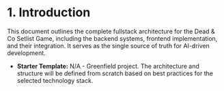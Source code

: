 # 1. Introduction

This document outlines the complete fullstack architecture for the Dead & Co Setlist Game, including the backend systems, frontend implementation, and their integration. It serves as the single source of truth for AI-driven development.

- **Starter Template:** N/A - Greenfield project. The architecture and structure will be defined from scratch based on best practices for the selected technology stack.
